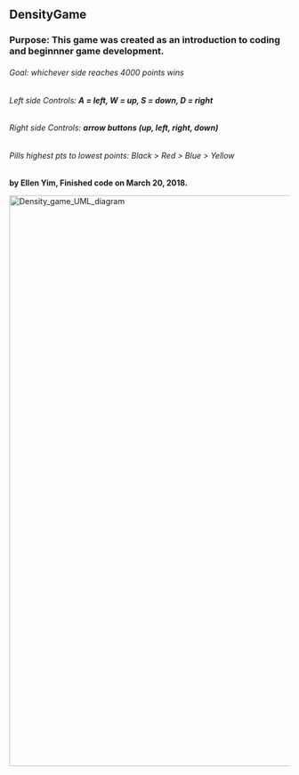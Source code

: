 ## DensityGame

### Purpose: This game was created as an introduction to coding and beginnner game development. 

###### Goal: whichever side reaches 4000 points wins 
###### Left side Controls: **A = left, W = up, S = down, D = right**
###### Right side Controls: **arrow buttons (up, left, right, down)**
###### Pills highest pts to lowest points: Black > Red > Blue > Yellow


**by Ellen Yim, Finished code on March 20, 2018.**

<img width="1024" alt="Density_game_UML_diagram" src="https://github.com/ellenyim8/DensityGame/assets/69826832/267963d2-87df-4536-a2e8-67528e30e227"> 
